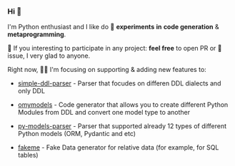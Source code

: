 ### Hi 👋

I'm Python enthusiast and I like do 🔭 **experiments** **in** **code generation** & **metaprogramming**. 

🌱 If you interesting to participate in any project: **feel free** to open PR or 💬 issue, I very glad to anyone.

Right now, :farmer: I'm focusing on supporting & adding new features to:

* [simple-ddl-parser](https://github.com/xnuinside/simple-ddl-parser) - Parser that focudes on differen DDL dialects and only DDL

* [omymodels](https://github.com/xnuinside/omymodels) - Code generator that allows you to create different Python Modules from DDL and convert one model type to another

* [py-models-parser](https://github.com/xnuinside/py-models-parser) - Parser that supported already 12 types of different Python models (ORM, Pydantic and etc)

* [fakeme](https://github.com/xnuinside/fakeme) - Fake Data generator for relative data (for example, for SQL tables)

<!--
**xnuinside/xnuinside** is a ✨ _special_ ✨ repository because its `README.md` (this file) appears on your GitHub profile.

Here are some ideas to get you started:

- 🔭 I’m currently working on ...
- 🌱 I’m currently learning ...
- 👯 I’m looking to collaborate on ...
- 🤔 I’m looking for help with ...
- 💬 Ask me about ...
- 📫 How to reach me: ...
- 😄 Pronouns: ...
- ⚡ Fun fact: ...
-->
